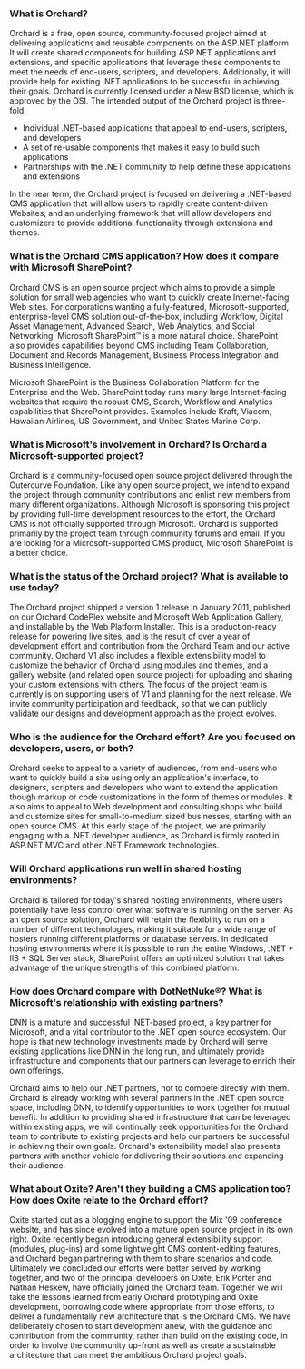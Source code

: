 

### What is Orchard?
Orchard is a free, open source, community-focused project aimed at delivering applications and reusable components on the ASP.NET platform. It will create shared components for building ASP.NET applications and extensions, and specific applications that leverage these components to meet the needs of end-users, scripters, and developers. Additionally, it will provide help for existing .NET applications to be successful in achieving their goals. Orchard is currently licensed under a New BSD license, which is approved by the OSI. The intended output of the Orchard project is three-fold:

* Individual .NET-based applications that appeal to end-users, scripters, and developers 
* A set of re-usable components that makes it easy to build such applications 
* Partnerships with the .NET community to help define these applications and extensions

In the near term, the Orchard project is focused on delivering a .NET-based CMS application that will allow users to rapidly create content-driven Websites, and an underlying framework that will allow developers and customizers to provide additional functionality through extensions and themes. 

### What is the Orchard CMS application? How does it compare with Microsoft SharePoint?
Orchard CMS is an open source project which aims to provide a simple solution for small web agencies who want to quickly create Internet-facing Web sites. For corporations wanting a fully-featured, Microsoft-supported, enterprise-level CMS solution out-of-the-box, including Workflow, Digital Asset Management, Advanced Search, Web Analytics, and Social Networking, Microsoft SharePoint&trade; is a more natural choice. SharePoint also provides capabilities beyond CMS including Team Collaboration, Document and Records Management, Business Process Integration and Business Intelligence. 

Microsoft SharePoint is the Business Collaboration Platform for the Enterprise and the Web. SharePoint today runs many large Internet-facing websites that require the robust CMS, Search, Workflow and Analytics capabilities that SharePoint provides. Examples include Kraft, Viacom, Hawaiian Airlines, US Government, and United States Marine Corp. 

### What is Microsoft's involvement in Orchard? Is Orchard a Microsoft-supported project?
Orchard is a community-focused open source project delivered through the Outercurve Foundation. Like any open source project, we intend to expand the project through community contributions and enlist new members from many different organizations. Although Microsoft is sponsoring this project by providing full-time development resources to the effort, the Orchard CMS is not officially supported through Microsoft. Orchard is supported primarily by the project team through community forums and email. If you are looking for a Microsoft-supported CMS product, Microsoft SharePoint is a better choice. 

### What is the status of the Orchard project? What is available to use today?
The Orchard project shipped a version 1 release in January 2011, published on our Orchard CodePlex website and Microsoft Web Application Gallery, and installable by the Web Platform Installer. This is a production-ready release for powering live sites, and is the result of over a year of development effort and contribution from the Orchard Team and our active community. Orchard V1 also includes a flexible extensibility model to customize the behavior of Orchard using modules and themes, and a gallery website (and related open source project) for uploading and sharing your custom extensions with others. The focus of the project team is currently is on supporting users of V1 and planning for the next release. We invite community participation and feedback, so that we can publicly validate our designs and development approach as the project evolves. 

### Who is the audience for the Orchard effort? Are you focused on developers, users, or both?
Orchard seeks to appeal to a variety of audiences, from end-users who want to quickly build a site using only an application's interface, to designers, scripters and developers who want to extend the application though markup or code customizations in the form of themes or modules. It also aims to appeal to Web development and consulting shops who build and customize sites for small-to-medium sized businesses, starting with an open source CMS. At this early stage of the project, we are primarily engaging with a .NET developer audience, as Orchard is firmly rooted in ASP.NET MVC and other .NET Framework technologies.

### Will Orchard applications run well in shared hosting environments?
Orchard is tailored for today's shared hosting environments, where users potentially have less control over what software is running on the server. As an open source solution, Orchard will retain the flexibility to run on a number of different technologies, making it suitable for a wide range of hosters running different platforms or database servers. In dedicated hosting environments where it is possible to run the entire Windows, .NET + IIS + SQL Server stack, SharePoint offers an optimized solution that takes advantage of the unique strengths of this combined platform. 

### How does Orchard compare with DotNetNuke&reg;? What is Microsoft's relationship with existing partners?
DNN is a mature and successful .NET-based project, a key partner for Microsoft, and a vital contributor to the .NET open source ecosystem. Our hope is that new technology investments made by Orchard will serve existing applications like DNN in the long run, and ultimately provide infrastructure and components that our partners can leverage to enrich their own offerings. 

Orchard aims to help our .NET partners, not to compete directly with them. Orchard is already working with several partners in the .NET open source space, including DNN, to identify opportunities to work together for mutual benefit. In addition to providing shared infrastructure that can be leveraged within existing apps, we will continually seek opportunities for the Orchard team to contribute to existing projects and help our partners be successful in achieving their own goals. Orchard's extensibility model also presents partners with another vehicle for delivering their solutions and expanding their audience. 

### What about Oxite? Aren't they building a CMS application too? How does Oxite relate to the Orchard effort?
Oxite started out as a blogging engine to support the Mix '09 conference website, and has since evolved into a mature open source project in its own right. Oxite recently began introducing general extensibility support (modules, plug-ins) and some lightweight CMS content-editing features, and Orchard began partnering with them to share scenarios and code. Ultimately we concluded our efforts were better served by working together, and two of the principal developers on Oxite, Erik Porter and Nathan Heskew, have officially joined the Orchard team. Together we will take the lessons learned from early Orchard prototyping and Oxite development, borrowing code where appropriate from those efforts, to deliver a fundamentally new architecture that is the Orchard CMS. We have deliberately chosen to start development anew, with the guidance and contribution from the community, rather than build on the existing code, in order to involve the community up-front as well as create a sustainable architecture that can meet the ambitious Orchard project goals. 
